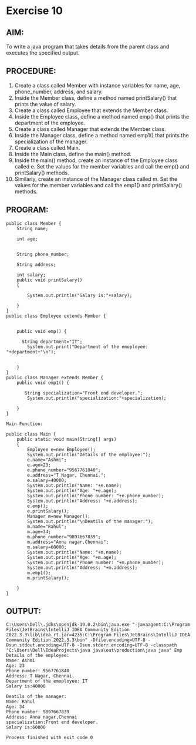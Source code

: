 # Exercise 10

## AIM:
To write a java program that takes details from the parent class and executes the specified output.

## PROCEDURE:
1. Create a class called Member with instance variables for name, age, phone_number, address, and salary.
2. Inside the Member class, define a method named printSalary() that prints the value of salary.
3. Create a class called Employee that extends the Member class.
4. Inside the Employee class, define a method named emp() that prints the department of the employee.
5. Create a class called Manager that extends the Member class.
6. Inside the Manager class, define a method named emp1() that prints the specialization of the manager.
7. Create a class called Main.
8. Inside the Main class, define the main() method.
9. Inside the main() method, create an instance of the Employee class called e. Set the values for the member variables and call the emp() and printSalary() methods.
10. Similarly, create an instance of the Manager class called m. Set the values for the member variables and call the emp1() and printSalary() methods.

## PROGRAM:
```
public class Member {
    String name;

    int age;


    String phone_number;

    String address;

    int salary;
    public void printSalary()
    {

        System.out.println("Salary is:"+salary);

    }
}
public class Employee extends Member {


    public void emp() {

      String department="IT";
        System.out.print("Department of the emoployee: "+department+"\n");


    }
}
public class Manager extends Member {
    public void emp1() {

       String specialization="Front end developer.";
        System.out.println("specialization:"+specialization);

    }
}

Main Function:

public class Main {
    public static void main(String[] args)
    {
        Employee e=new Employee();
        System.out.println("Details of the employee:");
        e.name="Ashmi";
        e.age=23;
        e.phone_number="9567761840";
        e.address="T Nagar, Chennai.";
        e.salary=40000;
        System.out.println("Name: "+e.name);
        System.out.println("Age: "+e.age);
        System.out.println("Phone number: "+e.phone_number);
        System.out.println("Address: "+e.address);
        e.emp();
        e.printSalary();
        Manager m=new Manager();
        System.out.println("\nDeatils of the manager:");
        m.name="Rahul";
        m.age=34;
        m.phone_number="9897667839";
        m.address="Anna nagar,Chennai";
        m.salary=60000;
        System.out.println("Name: "+m.name);
        System.out.println("Age: "+m.age);
        System.out.println("Phone number: "+m.phone_number);
        System.out.println("Address: "+m.address);
        m.emp1();
        m.printSalary();

    }
}
```

## OUTPUT:

```
C:\Users\Dell\.jdks\openjdk-19.0.2\bin\java.exe "-javaagent:C:\Program Files\JetBrains\IntelliJ IDEA Community Edition 2022.3.3\lib\idea_rt.jar=4235:C:\Program Files\JetBrains\IntelliJ IDEA Community Edition 2022.3.3\bin" -Dfile.encoding=UTF-8 -Dsun.stdout.encoding=UTF-8 -Dsun.stderr.encoding=UTF-8 -classpath "C:\Users\Dell\IdeaProjects\java java\out\production\java java" Emp
Details of the employee:
Name: Ashmi
Age: 23
Phone number: 9567761840
Address: T Nagar, Chennai.
Department of the emoployee: IT
Salary is:40000

Deatils of the manager:
Name: Rahul
Age: 34
Phone number: 9897667839
Address: Anna nagar,Chennai
specialization:Front end developer.
Salary is:60000

Process finished with exit code 0
```
